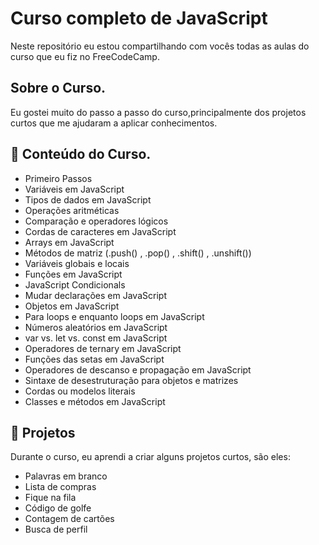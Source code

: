 # Curso completo de JavaScript
Neste repositório eu estou compartilhando com vocês todas as aulas do curso que eu fiz no FreeCodeCamp.

## Sobre o Curso.
Eu gostei muito do passo a passo do curso,principalmente dos projetos curtos que me ajudaram a aplicar conhecimentos.

## 🔹 Conteúdo do Curso.
- Primeiro Passos
- Variáveis em JavaScript
- Tipos de dados em JavaScript
- Operações aritméticas
- Comparação e operadores lógicos
- Cordas de caracteres em JavaScript
- Arrays em JavaScript
- Métodos de matriz (.push() , .pop() , .shift() , .unshift())
- Variáveis globais e locais
- Funções em JavaScript
- JavaScript Condicionals
- Mudar declarações em JavaScript
- Objetos em JavaScript 
- Para loops e enquanto loops em JavaScript
- Números aleatórios em JavaScript
- var vs. let vs. const em JavaScript
- Operadores de ternary em JavaScript
- Funções das setas em JavaScript
- Operadores de descanso e propagação em JavaScript
- Sintaxe de desestruturação para objetos e matrizes
- Cordas ou modelos literais
- Classes e métodos em JavaScript

## 🔸 Projetos
Durante o curso, eu aprendi a criar alguns projetos curtos, são eles:
- Palavras em branco
- Lista de compras
- Fique na fila
- Código de golfe
- Contagem de cartões
- Busca de perfil

